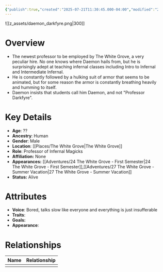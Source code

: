 ```yaml
---
{"publish":true,"created":"2025-07-21T11:30:45.000-04:00","modified":"2025-10-22T09:32:42.013-04:00","published":"2025-10-22T09:32:42.013-04:00","cssclasses":"","Age":"??","Ancestry":"Human","Gender":"Male","Location":["[[The White Grove]]"],"Role":["Professor of Infernal Magicks"],"Affiliation":["None"],"Appearances":["[[24 The White Grove - First Semester]]","[[27 The White Grove - Summer Vacation]]"],"Status":"Alive","Authors":["Jordan"]}
---
```


![[z_assets/daemon_darkfyre.png|300]]

# Overview
- The newest professor to be employed by The White Grove, a very peculiar hire. No one knows where Daemon hails from, but he is surprisingly adept at teaching infernal classes including Intro to Infernal and Intermediate Infernal.
- He is constantly followed by a hulking suit of armor that seems to be animated, but for some reason the armor is constantly breathing heavily and humming to itself.
- Daemon insists that students call him Daemon, and not "Professor Darkfyre".

# Key Details
- **Age**: ??
- **Ancestry**: Human
- **Gender**: Male
- **Location**: [[Places/The White Grove\|The White Grove]]
- **Role**: Professor of Infernal Magicks
- **Affiliation:** None
- **Appearances:** [[Adventures/24 The White Grove - First Semester\|24 The White Grove - First Semester]],[[Adventures/27 The White Grove - Summer Vacation\|27 The White Grove - Summer Vacation]]
- **Status:** Alive

# Attributes
- **Voice**: Bored, talks slow like everyone and everything is just insufferable
- **Traits**: 
- **Goals:** 
- **Appearance**: 

# Relationships

| Name | Relationship |
| ---- | ------------ |
|      |              |


